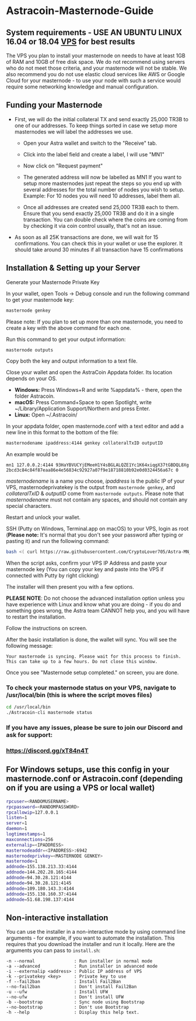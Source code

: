 # Astracoin-Masternode-Guide

## System requirements - USE AN UBUNTU LINUX 16.04 or 18.04 [VPS]( https://www.vultr.com/?ref=8285749-4F) for best results

The VPS you plan to install your masternode on needs to have at least 1GB of RAM and 10GB of free disk space. We do not recommend using servers who do not meet those criteria, and your masternode will not be stable. We also recommend you do not use elastic cloud services like AWS or Google Cloud for your masternode - to use your node with such a service would require some networking knowledge and manual configuration.

## Funding your Masternode

* First, we will do the initial collateral TX and send exactly 25,000 TR3B to one of our addresses. To keep things sorted in case we setup more masternodes we will label the addresses we use.

  - Open your Astra wallet and switch to the "Receive" tab.

  - Click into the label field and create a label, I will use "MN1"

  - Now click on "Request payment"

  - The generated address will now be labelled as MN1 If you want to setup more masternodes just repeat the steps so you end up with several addresses for the total number of nodes you wish to setup. Example: For 10 nodes you will need 10 addresses, label them all.

  - Once all addresses are created send 25,000 TR3B each to them. Ensure that you send exactly 25,000 TR3B and do it in a single transaction. You can double check where the coins are coming from by checking it via coin control usually, that's not an issue.

* As soon as all 25K transactions are done, we will wait for 15 confirmations. You can check this in your wallet or use the explorer. It should take around 30 minutes if all transaction have 15 confirmations

## Installation & Setting up your Server

Generate your Masternode Private Key

In your wallet, open Tools -> Debug console and run the following command to get your masternode key:

```bash
masternode genkey
```

Please note: If you plan to set up more than one masternode, you need to create a key with the above command for each one.

Run this command to get your output information:

```bash
masternode outputs
```

Copy both the key and output information to a text file.

Close your wallet and open the AstraCoin Appdata folder. Its location depends on your OS.

* **Windows:** Press Windows+R and write %appdata% - there, open the folder Astracoin.  
* **macOS:** Press Command+Space to open Spotlight, write ~/Library/Application Support/Northern and press Enter.  
* **Linux:** Open ~/.Astracoin/

In your appdata folder, open masternode.conf with a text editor and add a new line in this format to the bottom of the file:

```bash
masternodename ipaddress:4144 genkey collateralTxID outputID
```

An example would be

```
mn1 127.0.0.2:4144 93HaYBVUCYjEMeeH1Y4sBGLALQZE1Yc1K64xiqgX37tGBDQL8Xg 2bcd3c84c84f87eaa86e4e56834c92927a07f9e18718810b92e0d0324456a67c 0
```

_masternodename_ is a name you choose, _ipaddress_ is the public IP of your VPS, masternodeprivatekey is the output from `masternode genkey`, and _collateralTxID_ & _outputID_ come from `masternode outputs`. Please note that _masternodename_ must not contain any spaces, and should not contain any special characters.

Restart and unlock your wallet.

SSH (Putty on Windows, Terminal.app on macOS) to your VPS, login as root (**Please note:** It's normal that you don't see your password after typing or pasting it) and run the following command:

```bash
bash <( curl https://raw.githubusercontent.com/CryptoLover705/Astra-MN_Setup/master/mninstall.sh )
```

When the script asks, confirm your VPS IP Address and paste your masternode key (You can copy your key and paste into the VPS if connected with Putty by right clicking)

The installer will then present you with a few options.

**PLEASE NOTE**: Do not choose the advanced installation option unless you have experience with Linux and know what you are doing - if you do and something goes wrong, the Astra team CANNOT help you, and you will have to restart the installation.

Follow the instructions on screen.

After the basic installation is done, the wallet will sync. You will see the following message:

```
Your masternode is syncing. Please wait for this process to finish.
This can take up to a few hours. Do not close this window.
```

Once you see "Masternode setup completed." on screen, you are done.

### To check your masternode status on your VPS, navigate to /usr/local/bin (this is where the script moves files) 

```bash
cd /usr/local/bin
./Astracoin-cli masternode status
```


### If you have any issues, please be sure to join our Discord and ask for support:
###  https://discord.gg/xT84n4T


## For Windows setups, use this config in your masternode.conf or Astracoin.conf (depending on if you are using a VPS or local wallet)

```bash
rpcuser=<RANDOMUSERNAME>
rpcpassword=<RANDOMPASSWORD>
rpcallowip=127.0.0.1
listen=1
server=1
daemon=1
logtimestamps=1
maxconnections=256
externalip=<IPADDRESS>
masternodeaddr=<IPADDRESS>:6942
masternodeprivkey=<MASTERNODE GENKEY>
masternode=1
addnode=155.138.213.33:4144
addnode=144.202.28.165:4144
addnode=94.30.28.121:4144
addnode=94.30.28.121:4145
addnode=109.180.143.3:4144
addnode=155.138.160.37:4144
addnode=51.68.198.137:4144
```


## Non-interactive installation

You can use the installer in a non-interactive mode by using command line arguments - for example, if you want to automate the installation. This requires that you download the installer and run it locally. Here are the arguments you can pass to `install.sh`:

```
-n --normal               : Run installer in normal mode
-a --advanced             : Run installer in advanced mode
-i --externalip <address> : Public IP address of VPS
-k --privatekey <key>     : Private key to use
-f --fail2ban             : Install Fail2Ban
--no-fail2ban             : Don't install Fail2Ban
-u --ufw                  : Install UFW
--no-ufw                  : Don't install UFW
-b --bootstrap            : Sync node using Bootstrap
--no-bootstrap            : Don't use Bootstrap
-h --help                 : Display this help text.
```
